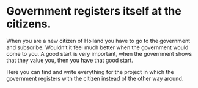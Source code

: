 # Government registers itself at the citizens.

When you are a new citizen of Holland you have to go to the government and subscribe. Wouldn’t it feel much better when the government would come to you. A good start is very important, when the government shows that they value you, then you have that good start.

Here you can find and write everything for the project in which the government registers with the citizen instead of the other way around.
